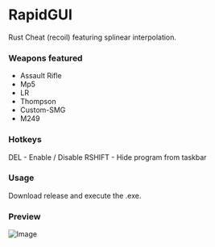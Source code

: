 # RapidGUI
Rust Cheat (recoil) featuring splinear interpolation.
### Weapons featured
- Assault Rifle
- Mp5
- LR
- Thompson
- Custom-SMG
- M249  
### Hotkeys
DEL - Enable / Disable
RSHIFT - Hide program from taskbar 
### Usage  
Download release and execute the .exe.
### Preview
![Image](https://i.imgur.com/fOi8ZEN.png)
